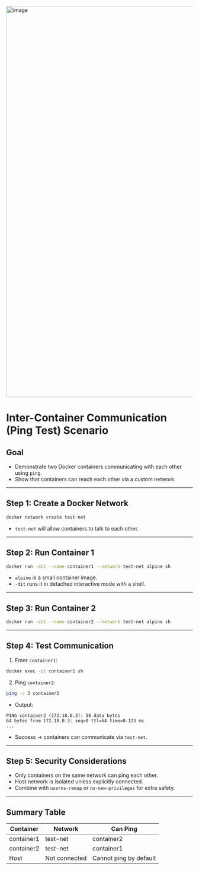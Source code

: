 
<img width="2102" height="1054" alt="image" src="https://github.com/user-attachments/assets/30146b1e-8243-4547-ac7f-5860857e1957" />

# Inter-Container Communication (Ping Test) Scenario

## Goal
- Demonstrate two Docker containers communicating with each other using `ping`.  
- Show that containers can reach each other via a custom network.

---

## Step 1: Create a Docker Network
```bash
docker network create test-net
```
- `test-net` will allow containers to talk to each other.

---

## Step 2: Run Container 1
```bash
docker run -dit --name container1 --network test-net alpine sh
```
- `alpine` is a small container image.  
- `-dit` runs it in detached interactive mode with a shell.  

---

## Step 3: Run Container 2
```bash
docker run -dit --name container2 --network test-net alpine sh
```

---

## Step 4: Test Communication
1. Enter `container1`:
```bash
docker exec -it container1 sh
```

2. Ping `container2`:
```bash
ping -c 3 container2
```
- Output:
```
PING container2 (172.18.0.3): 56 data bytes
64 bytes from 172.18.0.3: seq=0 ttl=64 time=0.123 ms
...
```
- Success → containers can communicate via `test-net`.

---

## Step 5: Security Considerations
- Only containers on the same network can ping each other.  
- Host network is isolated unless explicitly connected.  
- Combine with `userns-remap` or `no-new-privileges` for extra safety.

---

## Summary Table
| Container    | Network       | Can Ping             |
|--------------|---------------|--------------------|
| container1   | test-net      | container2         |
| container2   | test-net      | container1         |
| Host         | Not connected | Cannot ping by default |
